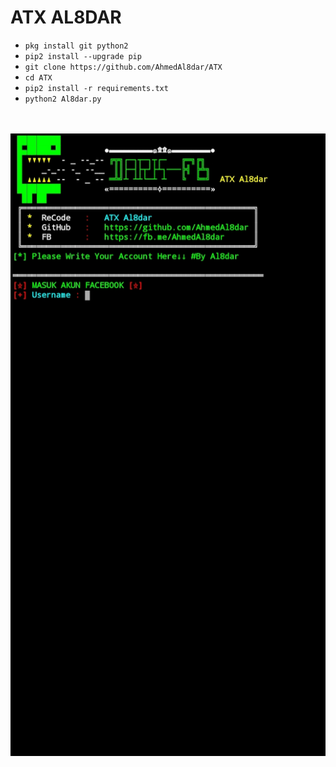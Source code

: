 # ATX AL8DAR

<ul>
<li><code>pkg install git python2</code></li>
<li><code>pip2 install --upgrade pip</code></li>
<li><code>git clone https://github.com/AhmedAl8dar/ATX</code></li>
<li><code>cd ATX</code></li>
<li><code>pip2 install -r requirements.txt</code></li>
<li><code>python2 Al8dar.py</code></li>
</ul>
<br />
<br />
<img src="https://github.com/AhmedAl8dar/ATX/blob/master/Al8dar.termux.png" />
